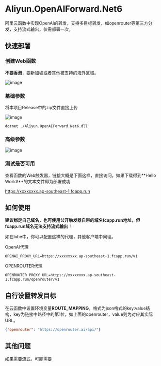 # Aliyun.OpenAIForward.Net6

阿里云函数中实现OpenAI的转发，支持多目标转发，如openrouter等第三方分发，支持流式输出，仅需部署一次。

## 快速部署

### 创建Web函数
**不要香港**，要新加坡或者其他被支持的海外区域。

![image](https://github.com/user-attachments/assets/e98b990a-80b4-4296-a9d0-bc85e29af603)

### 基础参数

将本项目Release中的zip文件直接上传

![image](https://github.com/user-attachments/assets/bcc646f8-cc83-4097-b255-3686799f070e)

```
dotnet ./Aliyun.OpenAIForward.Net6.dll
```

### 高级参数

![image](https://github.com/user-attachments/assets/60b42bfa-932f-4b8e-a88d-df3445c1e96a)

### 测试是否可用
查看函数的Web触发器，链接大概是下面这样，直接访问，如果下载得到**Hello World!**的文本文件即为部署成功

https://xxxxxxxx.ap-southeast-1.fcapp.run


## 如何使用

**建议绑定自己域名，也可使用公开触发器自带的域名fcapp.run地址，但fcapp.run域名无法支持流式输出！**

如在lobe中，你可以配置这样的代理，其他客户端中同理。

OpenAI代理
```
OPENAI_PROXY_URL=https://xxxxxxxx.ap-southeast-1.fcapp.run/v1
```

OPENROUTER代理
```
OPENROUTER_PROXY_URL=https://xxxxxxxx.ap-southeast-1.fcapp.run/openrouter/v1
```

## 自行设置转发目标
在云函数中设置环境变量**ROUTE_MAPPING**，格式为json格式的key:value结构，key为链接中路径中的第1位，如上面的openrouter，value则为对应其实际URL。

```json
{"openrouter": "https://openrouter.ai/api/"}
```

## 其他问题
如果需要流式，可能需要
